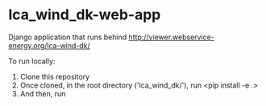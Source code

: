 # lca_wind_dk-web-app
 
 Django application that runs behind http://viewer.webservice-energy.org/lca-wind-dk/
 
 To run locally:
 1. Clone this repository
 2. Once cloned, in the root directory ('lca_wind_dk/'), run <pip install -e .>
 3. And then, run <python manage.py runserver> 
